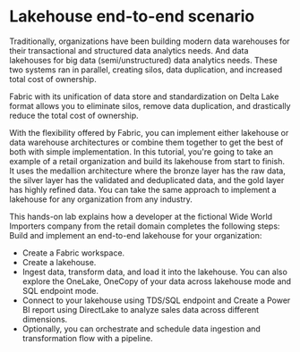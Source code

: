 # Lakehouse end-to-end scenario

Traditionally, organizations have been building modern data warehouses for their transactional and structured data analytics needs. And data lakehouses for big data (semi/unstructured) data analytics needs. These two systems ran in parallel, creating silos, data duplication, and increased total cost of ownership.

Fabric with its unification of data store and standardization on Delta Lake format allows you to eliminate silos, remove data duplication, and drastically reduce the total cost of ownership.

With the flexibility offered by Fabric, you can implement either lakehouse or data warehouse architectures or combine them together to get the best of both with simple implementation. In this tutorial, you're going to take an example of a retail organization and build its lakehouse from start to finish. It uses the medallion architecture where the bronze layer has the raw data, the silver layer has the validated and deduplicated data, and the gold layer has highly refined data. You can take the same approach to implement a lakehouse for any organization from any industry.

This hands-on lab explains how a developer at the fictional Wide World Importers company from the retail domain completes the following steps:
Build and implement an end-to-end lakehouse for your organization:

- Create a Fabric workspace.
- Create a lakehouse.
- Ingest data, transform data, and load it into the lakehouse. You can also explore the OneLake, OneCopy of your data across lakehouse mode and SQL endpoint mode.
- Connect to your lakehouse using TDS/SQL endpoint and Create a Power BI report using DirectLake to analyze sales data across different dimensions.
- Optionally, you can orchestrate and schedule data ingestion and transformation flow with a pipeline.
